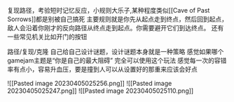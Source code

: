 复现路径，考验短时记忆反应，小规则大乐子,某种程度类似[[Cave of Past Sorrows]]都是别被自己搞死
主要规则就是你先从起点走到终点，然后回到起点，敌人会沿着你刚才的反向路径从终点走到起点。你需要避开它们到达终点。
还有一些常见机关比如开门的按钮

路径/复现/克隆
自己给自己设计谜题，设计谜题本身就是一种策略
感觉如果哪个gamejam主题是“你是自己的最大阻碍” 完全可以使用这个玩法
感觉每一次的容错率有点小，容易升血压，要是撞到人可以从设置好的那重来应该会好点

![[Pasted image 20230405025256.png]]
![[Pasted image 20230405025247.png]]
![[Pasted image 20230405025110.png]]